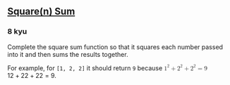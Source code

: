 <h2><a href=https://www.codewars.com/kata/515e271a311df0350d00000f/train/javascript target="_blank">Square(n) Sum</a></h2><h3>8 kyu</h3><p data--h-bstatus="0OBSERVED">Complete the square sum function so that it squares each number passed into it and then sums the results together.</p><p data--h-bstatus="0OBSERVED">For example, for <code data--h-bstatus="0OBSERVED">[1, 2, 2]</code> it should return <code data--h-bstatus="0OBSERVED">9</code> because <span class="katex" data--h-bstatus="0OBSERVED"><span class="katex-mathml" data--h-bstatus="0OBSERVED"><math xmlns="http://www.w3.org/1998/Math/MathML" data--h-bstatus="0OBSERVED"><mrow data--h-bstatus="0OBSERVED"><msup data--h-bstatus="0OBSERVED"><mn data--h-bstatus="0OBSERVED">1</mn><mn data--h-bstatus="0OBSERVED">2</mn></msup><mo data--h-bstatus="0OBSERVED">+</mo><msup data--h-bstatus="0OBSERVED"><mn data--h-bstatus="0OBSERVED">2</mn><mn data--h-bstatus="0OBSERVED">2</mn></msup><mo data--h-bstatus="0OBSERVED">+</mo><msup data--h-bstatus="0OBSERVED"><mn data--h-bstatus="0OBSERVED">2</mn><mn data--h-bstatus="0OBSERVED">2</mn></msup><mo data--h-bstatus="0OBSERVED">=</mo><mn data--h-bstatus="0OBSERVED">9</mn></mrow>1^2 + 2^2 + 2^2 = 9</math></span><span aria-hidden="true" class="katex-html" data--h-bstatus="0OBSERVED"><span class="base" data--h-bstatus="0OBSERVED"><span style="height:0.8974em;vertical-align:-0.0833em;" class="strut" data--h-bstatus="0OBSERVED"></span><span class="mord" data--h-bstatus="0OBSERVED"><span class="mord" data--h-bstatus="0OBSERVED">1</span><span class="msupsub" data--h-bstatus="0OBSERVED"><span class="vlist-t" data--h-bstatus="0OBSERVED"><span class="vlist-r" data--h-bstatus="0OBSERVED"><span style="height:0.8141em;" class="vlist" data--h-bstatus="0OBSERVED"><span style="top:-3.063em;margin-right:0.05em;" data--h-bstatus="0OBSERVED"><span style="height:2.7em;" class="pstrut" data--h-bstatus="0OBSERVED"></span><span class="sizing reset-size6 size3 mtight" data--h-bstatus="0OBSERVED"><span class="mord mtight" data--h-bstatus="0OBSERVED">2</span></span></span></span></span></span></span></span><span style="margin-right:0.2222em;" class="mspace" data--h-bstatus="0OBSERVED"></span><span class="mbin" data--h-bstatus="0OBSERVED">+</span><span style="margin-right:0.2222em;" class="mspace" data--h-bstatus="0OBSERVED"></span></span><span class="base" data--h-bstatus="0OBSERVED"><span style="height:0.8974em;vertical-align:-0.0833em;" class="strut" data--h-bstatus="0OBSERVED"></span><span class="mord" data--h-bstatus="0OBSERVED"><span class="mord" data--h-bstatus="0OBSERVED">2</span><span class="msupsub" data--h-bstatus="0OBSERVED"><span class="vlist-t" data--h-bstatus="0OBSERVED"><span class="vlist-r" data--h-bstatus="0OBSERVED"><span style="height:0.8141em;" class="vlist" data--h-bstatus="0OBSERVED"><span style="top:-3.063em;margin-right:0.05em;" data--h-bstatus="0OBSERVED"><span style="height:2.7em;" class="pstrut" data--h-bstatus="0OBSERVED"></span><span class="sizing reset-size6 size3 mtight" data--h-bstatus="0OBSERVED"><span class="mord mtight" data--h-bstatus="0OBSERVED">2</span></span></span></span></span></span></span></span><span style="margin-right:0.2222em;" class="mspace" data--h-bstatus="0OBSERVED"></span><span class="mbin" data--h-bstatus="0OBSERVED">+</span><span style="margin-right:0.2222em;" class="mspace" data--h-bstatus="0OBSERVED"></span></span><span class="base" data--h-bstatus="0OBSERVED"><span style="height:0.8141em;" class="strut" data--h-bstatus="0OBSERVED"></span><span class="mord" data--h-bstatus="0OBSERVED"><span class="mord" data--h-bstatus="0OBSERVED">2</span><span class="msupsub" data--h-bstatus="0OBSERVED"><span class="vlist-t" data--h-bstatus="0OBSERVED"><span class="vlist-r" data--h-bstatus="0OBSERVED"><span style="height:0.8141em;" class="vlist" data--h-bstatus="0OBSERVED"><span style="top:-3.063em;margin-right:0.05em;" data--h-bstatus="0OBSERVED"><span style="height:2.7em;" class="pstrut" data--h-bstatus="0OBSERVED"></span><span class="sizing reset-size6 size3 mtight" data--h-bstatus="0OBSERVED"><span class="mord mtight" data--h-bstatus="0OBSERVED">2</span></span></span></span></span></span></span></span><span style="margin-right:0.2778em;" class="mspace" data--h-bstatus="0OBSERVED"></span><span class="mrel" data--h-bstatus="0OBSERVED">=</span><span style="margin-right:0.2778em;" class="mspace" data--h-bstatus="0OBSERVED"></span></span><span class="base" data--h-bstatus="0OBSERVED"><span style="height:0.6444em;" class="strut" data--h-bstatus="0OBSERVED"></span><span class="mord" data--h-bstatus="0OBSERVED">9</span></span></span></span>.</p>